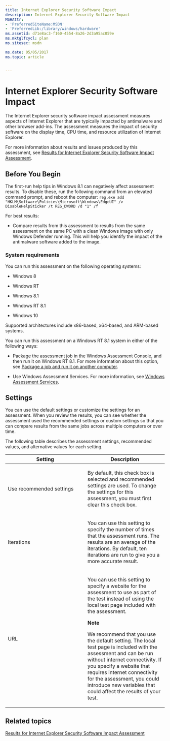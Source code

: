 ```yaml
---
title: Internet Explorer Security Software Impact
description: Internet Explorer Security Software Impact
MSHAttr:
- 'PreferredSiteName:MSDN'
- 'PreferredLib:/library/windows/hardware'
ms.assetid: d71e8ac3-f160-4554-8a26-2d3a95ac059e
ms.mktglfcycl: plan
ms.sitesec: msdn

ms.date: 05/05/2017
ms.topic: article


---
```


# Internet Explorer Security Software Impact


The Internet Explorer security software impact assessment measures aspects of Internet Explorer that are typically impacted by antimalware and other browser add-ins. The assessment measures the impact of security software on the display time, CPU time, and resource utilization of Internet Explorer.

For more information about results and issues produced by this assessment, see [Results for Internet Explorer Security Software Impact Assessment](results-for-internet-explorer-security-software-impact-assessment.md).

## Before You Begin


The first-run help tips in Windows 8.1 can negatively affect assessment results. To disable these, run the following command from an elevated command prompt, and reboot the computer: `reg.exe add "HKLM\Software\Policies\Microsoft\Windows\EdgeUI" /v DisableHelpSticker /t REG_DWORD /d "1" /f`

For best results:

-   Compare results from this assessment to results from the same assessment on the same PC with a clean Windows image with only Windows Defender running. This will help you identify the impact of the antimalware software added to the image.

### System requirements

You can run this assessment on the following operating systems:

-   Windows 8

-   Windows RT

-   Windows 8.1

-   Windows RT 8.1

-   Windows 10

Supported architectures include x86-based, x64-based, and ARM-based systems.

You can run this assessment on a Windows RT 8.1 system in either of the following ways:

-   Package the assessment job in the Windows Assessment Console, and then run it on Windows RT 8.1. For more information about this option, see [Package a job and run it on another computer](package-a-job-and-run-it-on-another-computer.md).

-   Use Windows Assessment Services. For more information, see [Windows Assessment Services](windows-assessment-services-technical-reference.md).

## <a href="" id="bkmk-settings"></a>Settings


You can use the default settings or customize the settings for an assessment. When you review the results, you can see whether the assessment used the recommended settings or custom settings so that you can compare results from the same jobs across multiple computers or over time.

The following table describes the assessment settings, recommended values, and alternative values for each setting.

<table>
<colgroup>
<col width="50%" />
<col width="50%" />
</colgroup>
<thead>
<tr class="header">
<th>Setting</th>
<th>Description</th>
</tr>
</thead>
<tbody>
<tr class="odd">
<td><p>Use recommended settings</p></td>
<td><p>By default, this check box is selected and recommended settings are used. To change the settings for this assessment, you must first clear this check box.</p></td>
</tr>
<tr class="even">
<td><p>Iterations</p></td>
<td><p>You can use this setting to specify the number of times that the assessment runs. The results are an average of the iterations. By default, ten iterations are run to give you a more accurate result.</p></td>
</tr>
<tr class="odd">
<td><p>URL</p></td>
<td><p>You can use this setting to specify a website for the assessment to use as part of the test instead of using the local test page included with the assessment.</p>
<div class="alert">
<strong>Note</strong><br/><p>We recommend that you use the default setting. The local test page is included with the assessment and can be run without internet connectivity. If you specify a website that requires internet connectivity for the assessment, you could introduce new variables that could affect the results of your test.</p>
</div>
<div>

</div></td>
</tr>
</tbody>
</table>



## Related topics


[Results for Internet Explorer Security Software Impact Assessment](results-for-internet-explorer-security-software-impact-assessment.md)











